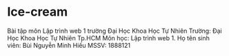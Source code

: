 # Ice-cream
Bài tập môn Lập trình web 1 trường Đại Học Khoa Học Tự Nhiên
Trường: Đại Học Khoa Học Tự Nhiên Tp.HCM
Môn học: Lập trình web 1.
Họ tên sinh viên: Bùi Nguyễn Minh Hiếu
MSSV: 1888121

